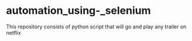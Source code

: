 # automation_using-_selenium
This repository consists of python script that will go and play any trailer on netflix
